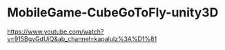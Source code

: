 # MobileGame-CubeGoToFly-unity3D

https://www.youtube.com/watch?v=915BgyGdUiQ&ab_channel=kapalulz%3A%D1%81
